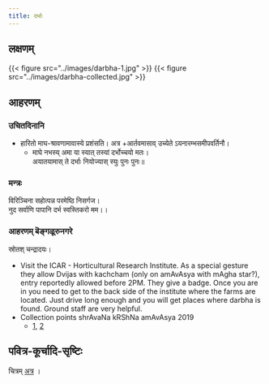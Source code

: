```yaml
---
title: दर्भाः
---
```


## लक्षणम्
{{< figure src="../images/darbha-1.jpg"  >}}
{{< figure src="../images/darbha-collected.jpg"  >}}


## आहरणम्
### उचितदिनानि
- हारितो माघ-श्रावणामावास्ये प्रशंसति। अत्र +आर्तवमासाव् उच्येते ऽयनारम्भसमीपवर्तिनौ।
  - माघे नभस्य् अमा या स्यात् तस्यां दर्भोच्चयो मतः।  
  अयातयामास् ते दर्भाः नियोज्यास् स्युः पुनः पुनः॥ 

### मन्त्रः
विरिञ्चिना सहोत्पन्न परमेष्ठि निसर्गज।  
नुद सर्वाणि पापानि दर्भ स्वस्तिकरो मम।।

### आहरणम् बॆङ्गळूरुनगरे
स्रोतश् चन्द्रादयः।

- Visit the ICAR - Horticultural Research Institute. As a special gesture they allow Dvijas with kachcham (only on amAvAsya with mAgha star?), entry reportedly allowed before 2PM. They give a badge. Once you are in you need to get to the back side of the institute where the farms are located. Just drive long enough and you will get places where darbha is found. Ground staff are very helpful.
- Collection points shrAvaNa kRShNa amAvAsya 2019
  - [1](https://maps.app.goo.gl/jtk1DLMau5Su7XEk9), [2](https://maps.app.goo.gl/Pa1bhRCrUHYucGEx8)

## पवित्र-कूर्चादि-सृष्टिः
चित्रम् [अत्र](https://www.youtube.com/watch?v=Bb8ohb0PC_M&feature=youtu.be) ।